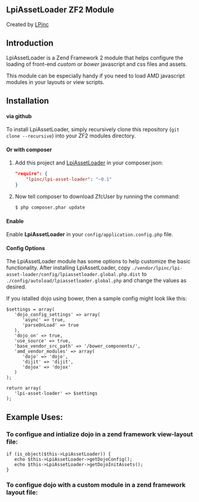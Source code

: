 ## LpiAssetLoader ZF2 Module

Created by [LPinc](http://livingpages.com/)

## Introduction

LpiAssetLoader is a Zend Framework 2 module that helps configure the loading of front-end _custom_ or _bower_ javascript and css files and assets.

This module can be especially handy if you need to load AMD javascript modules in your layouts or view scripts.

## Installation

#### via github

To install LpiAssetLoader, simply recursively clone this repository (`git clone
--recursive`) into your ZF2 modules directory.

#### Or with composer

1. Add this project and [LpiAssetLoader](https://github.com/lpinc/lpi-asset-loader) in your composer.json:

    ```json
    "require": {
        "lpinc/lpi-asset-loader": "~0.1"
    }
    ```

2. Now tell composer to download ZfcUser by running the command:

    ```bash
    $ php composer.phar update
    ```

#### Enable

Enable __LpiAssetLoader__ in your `config/application.config.php` file.

#### Config Options

The LpiAssetLoader module has some options to help customize the basic functionality. After installing LpiAssetLoader, copy
`./vendor/lpinc/lpi-asset-loader/config/lpiassetloader.global.php.dist` to
`./config/autoload/lpiassetloader.global.php` and change the values as desired.

If you istalled dojo using bower, then a sample config might look like this:

```
$settings = array(
   'dojo_config_settings' => array(
      'async' => true,
      'parseOnLoad' => true
   ),
   'dojo_on' => true,
   'use_source' => true,
   'base_vendor_src_path' => '/bower_components/',
   'amd_vendor_modules' => array(
      'dojo' => 'dojo',
      'dijit' => 'dijit',
      'dojox' => 'dojox'
   )
);

return array(
   'lpi-asset-loader' => $settings
);
```

## Example Uses:

### To configue and intialize dojo in a zend framework view-layout file:

```
if (is_object($this->LpiAssetLoader)) {
   echo $this->LpiAssetLoader->getDojoConfig();
   echo $this->LpiAssetLoader->getDojoInitAssets();
}
```

### To configue dojo with a custom module in a zend framework layout file:
